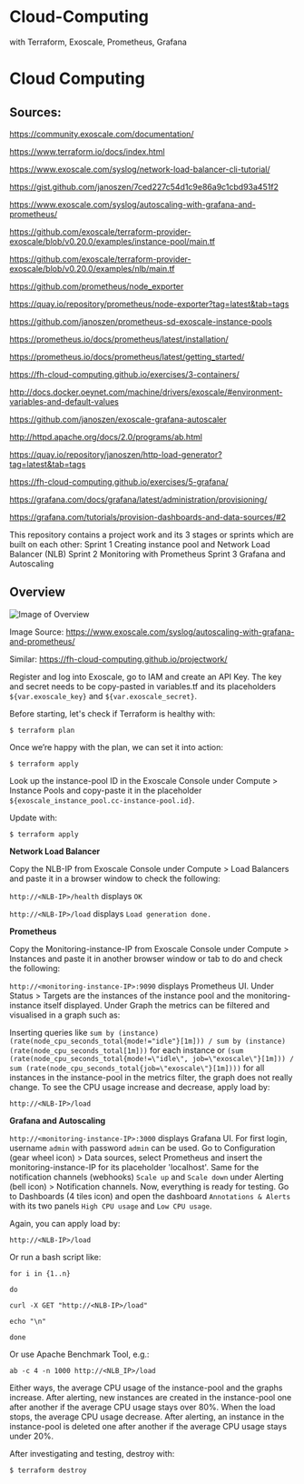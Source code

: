 # Cloud-Computing
with Terraform, Exoscale, Prometheus, Grafana

# Cloud Computing

## Sources:

https://community.exoscale.com/documentation/

https://www.terraform.io/docs/index.html

https://www.exoscale.com/syslog/network-load-balancer-cli-tutorial/

https://gist.github.com/janoszen/7ced227c54d1c9e86a9c1cbd93a451f2

https://www.exoscale.com/syslog/autoscaling-with-grafana-and-prometheus/

https://github.com/exoscale/terraform-provider-exoscale/blob/v0.20.0/examples/instance-pool/main.tf

https://github.com/exoscale/terraform-provider-exoscale/blob/v0.20.0/examples/nlb/main.tf

https://github.com/prometheus/node_exporter

https://quay.io/repository/prometheus/node-exporter?tag=latest&tab=tags

https://github.com/janoszen/prometheus-sd-exoscale-instance-pools

https://prometheus.io/docs/prometheus/latest/installation/

https://prometheus.io/docs/prometheus/latest/getting_started/

https://fh-cloud-computing.github.io/exercises/3-containers/

http://docs.docker.oeynet.com/machine/drivers/exoscale/#environment-variables-and-default-values

https://github.com/janoszen/exoscale-grafana-autoscaler

http://httpd.apache.org/docs/2.0/programs/ab.html

https://quay.io/repository/janoszen/http-load-generator?tag=latest&tab=tags

https://fh-cloud-computing.github.io/exercises/5-grafana/

https://grafana.com/docs/grafana/latest/administration/provisioning/

https://grafana.com/tutorials/provision-dashboards-and-data-sources/#2


This repository contains a project work and its 3 stages or sprints which are built on each other:
Sprint 1 Creating instance pool and Network Load Balancer (NLB)
Sprint 2 Monitoring with Prometheus
Sprint 3 Grafana and Autoscaling

## Overview

![Image of Overview](/assets/CCOverview.png)

Image Source:
https://www.exoscale.com/syslog/autoscaling-with-grafana-and-prometheus/

Similar:
https://fh-cloud-computing.github.io/projectwork/


Register and log into Exoscale, go to IAM and create an API Key. The key and secret needs to be copy-pasted in variables.tf and its placeholders `${var.exoscale_key}` and `${var.exoscale_secret}`.

Before starting, let's check if Terraform is healthy with:

`$ terraform plan`

Once we’re happy with the plan, we can set it into action:

`$ terraform apply`

Look up the instance-pool ID in the Exoscale Console under Compute > Instance Pools and copy-paste it in the placeholder `${exoscale_instance_pool.cc-instance-pool.id}`.

Update with:

`$ terraform apply`

**Network Load Balancer**

Copy the NLB-IP from Exoscale Console under Compute > Load Balancers and paste it in a browser window to check the following:

`http://<NLB-IP>/health` displays `OK`

`http://<NLB-IP>/load` displays `Load generation done.`

**Prometheus**

Copy the Monitoring-instance-IP from Exoscale Console under Compute > Instances and paste it in another browser window or tab to do and check the following:

`http://<monitoring-instance-IP>:9090` displays Prometheus UI. Under Status > Targets are the instances of the instance pool
and the monitoring-instance itself displayed. Under Graph the metrics can be filtered and visualised in a graph such as:

Inserting queries like `sum by (instance) (rate(node_cpu_seconds_total{mode!="idle"}[1m])) / sum by (instance) (rate(node_cpu_seconds_total[1m]))` for each instance or `(sum (rate(node_cpu_seconds_total{mode!=\"idle\", job=\"exoscale\"}[1m])) / sum (rate(node_cpu_seconds_total{job=\"exoscale\"}[1m])))` for all instances in the instance-pool in the metrics filter, the graph does not really change. To see the CPU usage increase and decrease, apply load by:

`http://<NLB-IP>/load`

**Grafana and Autoscaling**

`http://<monitoring-instance-IP>:3000` displays Grafana UI. For first login, username `admin` with password `admin` can be used. Go to Configuration (gear wheel icon) > Data sources, select Prometheus and insert the monitoring-instance-IP for its placeholder 'localhost'. Same for the notification channels (webhooks) `Scale up` and `Scale down` under Alerting (bell icon) > Notification channels. Now, everything is ready for testing. Go to Dashboards (4 tiles icon) and open the dashboard `Annotations & Alerts` with its two panels `High CPU usage` and `Low CPU usage`.

Again, you can apply load by:

`http://<NLB-IP>/load`

Or run a bash script like:

`for i in {1..n}`

`do`

`curl -X GET "http://<NLB-IP>/load"`

`echo "\n"`

`done`

Or use Apache Benchmark Tool, e.g.:

`ab -c 4 -n 1000 http://<NLB_IP>/load`

Either ways, the average CPU usage of the instance-pool and the graphs increase. After alerting, new instances are created in the instance-pool one after another if the average CPU usage stays over 80%. When the load stops, the average CPU usage decrease. After alerting, an instance in the instance-pool is deleted one after another if the average CPU usage stays under 20%.

After investigating and testing, destroy with:

`$ terraform destroy`
